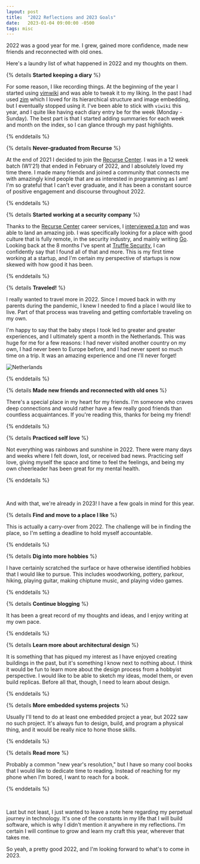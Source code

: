 ```yaml
---
layout: post
title:  "2022 Reflections and 2023 Goals"
date:   2023-01-04 09:00:00 -0500
tags: misc
---
```


2022 was a good year for me. I grew, gained more confidence, made new friends
and reconnected with old ones.

Here's a laundry list of what happened in 2022 and my thoughts on them.

{% details **Started keeping a diary** %}

For some reason, I like recording things. At the beginning of the year I
started using [vimwiki](https://vimwiki.github.io/) and was able to tweak it to my liking. In the past
I had used [zim](https://zim-wiki.org/) which I loved for its hierarchical structure and image
embedding, but I eventually stopped using it. I've been able to stick with
`viwiki` this year, and I quite like having each diary entry be for the week
(Monday - Sunday). The best part is that I started adding summaries for each
week and month on the index, so I can glance through my past highlights.

{% enddetails %}


{% details **Never-graduated from Recurse** %}

At the end of 2021 I decided to join the [Recurse Center](https://www.recurse.com/scout/click?t=bd78c8b557bd3fa6fb1a1e026cb63ddd).
I was in a 12 week batch (W1'21) that ended in February of 2022, and I
absolutely loved my time there. I made many friends and joined a community that
connects me with amazingly kind people that are as interested in programming as
I am! I'm so grateful that I can't ever graduate, and it has been a constant
source of positive engagement and discourse throughout 2022.

{% enddetails %}

{% details **Started working at a security company** %}

Thanks to the [Recurse Center](https://www.recurse.com/scout/click?t=bd78c8b557bd3fa6fb1a1e026cb63ddd) career services, I [interviewed a ton](https://miccah.io/posts/interviewing.html) and was able
to land an amazing job. I was specifically looking for a place with good culture
that is fully remote, in the security industry, and mainly writing [Go](https://miccah.io/knowledge/golang.html). Looking
back at the 8 months I've spent at [Truffle Security](https://trufflesecurity.com/), I can confidently say
that I found all of that and more. This is my first time working at a startup, and
I'm certain my perspective of startups is now skewed with how good it has been.

{% enddetails %}

{% details **Traveled!** %}

I really wanted to travel more in 2022. Since I moved back in with my parents
during the pandemic, I knew I needed to find a place I would like to live. Part
of that process was traveling and getting comfortable traveling on my own.

I'm happy to say that the baby steps I took led to greater and greater
experiences, and I ultimately spent a month in the Netherlands. This was huge
for me for a few reasons: I had never visited another country on my own, I had
never been to Europe before, and I had never spent so much time on a trip.
It was an amazing experience and one I'll never forget!

![Netherlands](/assets/nl.jpg)

{% enddetails %}

{% details **Made new friends and reconnected with old ones** %}

There's a special place in my heart for my friends. I'm someone who craves deep
connections and would rather have a few really good friends than countless
acquaintances. If you're reading this, thanks for being my friend!

{% enddetails %}

{% details **Practiced self love** %}

Not everything was rainbows and sunshine in 2022. There were many days and
weeks where I felt down, lost, or received bad news. Practicing self love,
giving myself the space and time to feel the feelings, and being my own
cheerleader has been great for my mental health.

{% enddetails %}

<br>


And with that, we're already in 2023! I have a few goals in mind for this year.

{% details **Find and move to a place I like** %}

This is actually a carry-over from 2022. The challenge will be in finding the
place, so I'm setting a deadline to hold myself accountable.

{% enddetails %}

{% details **Dig into more hobbies** %}

I have certainly scratched the surface or have otherwise identified hobbies
that I would like to pursue. This includes woodworking, pottery, parkour,
hiking, playing guitar, making chiptune music, and playing video games.

{% enddetails %}

{% details **Continue blogging** %}

It has been a great record of my thoughts and ideas, and I enjoy writing at my
own pace.

{% enddetails %}

{% details **Learn more about architectural design** %}

It is something that has piqued my interest as I have enjoyed creating
buildings in the past, but it's something I know next to nothing about. I think
it would be fun to learn more about the design process from a hobbyist
perspective. I would like to be able to sketch my ideas, model them, or even
build replicas. Before all that, though, I need to learn about design.

{% enddetails %}

{% details **More embedded systems projects** %}

Usually I'll tend to do at least one embedded project a year, but 2022 saw no
such project. It's always fun to design, build, and program a physical thing,
and it would be really nice to hone those skills.

{% enddetails %}

{% details **Read more** %}

Probably a common "new year's resolution," but I have so many cool books that I
would like to dedicate time to reading. Instead of reaching for my phone when
I'm bored, I want to reach for a book.

{% enddetails %}

<br>

Last but not least, I just wanted to leave a note here regarding my perpetual
journey in technology. It's one of the constants in my life that I will build
software, which is why I didn't mention it anywhere in my reflections. I'm
certain I will continue to grow and learn my craft this year, wherever that
takes me.


So yeah, a pretty good 2022, and I'm looking forward to what's to come in 2023.
